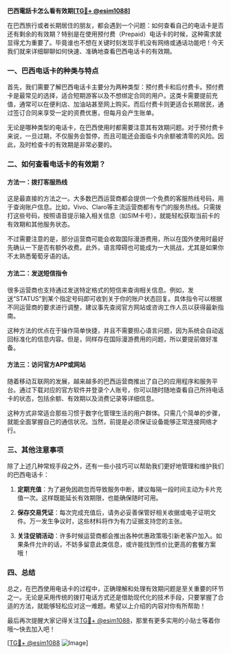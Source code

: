 **巴西電話卡怎么看有效期[[TG💪+ @esim1088](https://t.me/s/esim1088)]**

在巴西旅行或者长期居住的朋友，都会遇到一个问题：如何查看自己的电话卡是否还有剩余的有效期？特别是在使用预付费（Prepaid）电话卡的时候，这种需求就显得尤为重要了。毕竟谁也不想在关键时刻发现手机没有网络或通话功能吧！今天我们就来详细聊聊如何快速、准确地查看巴西电话卡的有效期。

### 一、巴西电话卡的种类与特点

首先，我们需要了解巴西电话卡主要分为两种类型：预付费卡和后付费卡。预付费卡是最常见的选择，适合短期游客以及不想绑定合同的用户。这类卡需要提前充值，通常可以在便利店、加油站甚至网上购买。而后付费卡则更适合长期居民，通过签订合同来享受一定的资费优惠，但每月会产生账单。

无论是哪种类型的电话卡，在巴西使用时都需要注意其有效期问题。对于预付费卡来说，一旦过期，不仅服务会暂停，而且可能还会面临卡内余额被清零的风险。因此，及时检查卡的有效期是非常必要的。

### 二、如何查看电话卡的有效期？

#### 方法一：拨打客服热线

这是最直接的方法之一。大多数巴西运营商都会提供一个免费的客服热线号码，用于查询账户信息。比如，Vivo、Claro等主流运营商都有专门的服务热线。只需拨打这些号码，按照语音提示输入相关信息（如SIM卡号），就能轻松获取当前卡的有效期和其他服务状态。

不过需要注意的是，部分运营商可能会收取国际漫游费用，所以在国外使用时最好先确认一下是否有额外收费。此外，语言障碍也可能成为一大挑战，尤其是如果你不太熟悉葡萄牙语的话。

#### 方法二：发送短信指令

很多运营商也支持通过发送特定格式的短信来查询相关信息。例如，发送“STATUS”到某个指定号码即可收到关于你的账户状态回复。具体指令可以根据不同运营商的要求进行调整，建议事先查阅官方网站或咨询工作人员以获得最新指南。

这种方法的优点在于操作简单快捷，并且不需要担心语言问题，因为系统会自动返回标准化的信息内容。但是，同样存在国际漫游费用的问题，所以要提前做好准备。

#### 方法三：访问官方APP或网站

随着移动互联网的发展，越来越多的巴西运营商推出了自己的应用程序和服务平台。通过下载对应的官方软件并登录个人账号，你可以随时随地查看自己所持电话卡的状态，包括余额、有效期以及消费记录等详细信息。

这种方式非常适合那些习惯于数字化管理生活的用户群体。只需几个简单的步骤，就能全面掌握自己的通信状况。当然，前提是必须保证设备能够正常连接网络才行。

### 三、其他注意事项

除了上述几种常规手段之外，还有一些小技巧可以帮助我们更好地管理和维护我们的巴西电话卡：

1. **定期充值**：为了避免因疏忽而导致服务中断，建议每隔一段时间主动为卡片充值一次。这样既能延长有效期限，也能确保随时可用。
   
2. **保存交易凭证**：每次完成充值后，请务必妥善保管好相关收据或电子证明文件。万一发生争议时，这些材料将作为有力证据支持您的主张。
    
3. **关注促销活动**：许多时候运营商都会推出各种优惠政策吸引新老客户加入。如果条件允许的话，不妨多留意此类信息，或许能找到性价比更高的套餐方案哦！

### 四、总结

总之，在巴西使用电话卡的过程中，正确理解和处理有效期问题是至关重要的环节之一。无论是采用传统的拨打电话方式还是借助现代化的技术手段，只要掌握了合适的方法，就能够轻松应对这一难题。希望以上介绍的内容对你有所帮助！

最后再次提醒大家记得关注[TG💪+ @esim1088](https://t.me/s/esim1088)，那里有更多实用的小贴士等着你哦～快去加入吧！

[[TG💪+ @esim1088](https://t.me/s/esim1088) ![Image](https://i.postimg.cc/4NQfJmqS/Snipaste-2025-05-13-00-14-12.png)]